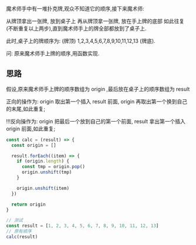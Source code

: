 魔术师手中有一堆扑克牌,观众不知道它的顺序,接下来魔术师: 

从牌顶拿出一张牌, 放到桌子上
再从牌顶拿一张牌, 放在手上牌的底部
如此往复(不断重复以上两步),直到魔术师手上的牌全部都放到了桌子上. 

此时,桌子上的牌顺序为:  (牌顶) 1,2,3,4,5,6,7,8,9,10,11,12,13 (牌底). 

问: 原来魔术师手上牌的顺序,用函数实现. 

## 思路
假设,原来魔术师手上牌的顺序数组为 origin ,最后放在桌子上的顺序数组为 result

正向的操作为: origin 取出第一个插入 result 前面, origin 再取出第一个换到自己的末尾,如此重复; 

!!!反向操作为: origin 把最后一个放到自己的第一个前面, result 拿出第一个插入 origin 前面,如此重复; 

```js
const calc = (result) => {
  const origin = []

  result.forEach((item) => {
    if (origin.length) {
      const tmp = origin.pop()
      origin.unshift(tmp)
    }

    origin.unshift(item)
  }) 

  return origin
}

// 测试
const result = [1, 2, 3, 4, 5, 6, 7, 8, 9, 10, 11, 12, 13]
// 原有顺序
calc(result)
```